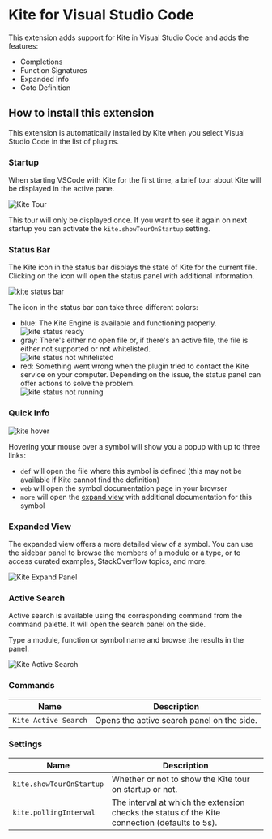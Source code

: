 # Kite for Visual Studio Code

This extension adds support for Kite in Visual Studio Code and adds the features:

- Completions
- Function Signatures
- Expanded Info
- Goto Definition 

## How to install this extension

This extension is automatically installed by Kite when you select Visual Studio Code in the list of plugins.

### Startup

When starting VSCode with Kite for the first time, a brief tour about Kite will be displayed in the active pane.

![Kite Tour](./images/kite-tour.png)

This tour will only be displayed once. If you want to see it again on next startup you can activate the `kite.showTourOnStartup` setting.

### Status Bar

The Kite icon in the status bar displays the state of Kite for the current file. Clicking on the icon will open the status panel with additional information.

![kite status bar](./images/kite-status-bar.png)

The icon in the status bar can take three different colors:

- blue: The Kite Engine is available and functioning properly.<br/>![kite status ready](./images/kite-status-ready.png)
- gray: There's either no open file or, if there's an active file, the file is either not supported or not whitelisted.<br/>![kite status not whitelisted](./images/kite-status-non-whitelisted.png)
- red: Something went wrong when the plugin tried to contact the Kite service on your computer. Depending on the issue, the status panel can offer actions to solve the problem.<br/>![kite status not running](./images/kite-status-not-running.png)

### Quick Info

![kite hover](./images/kite-hover.png)

Hovering your mouse over a symbol will show you a popup with up to three links:

- `def` will open the file where this symbol is defined (this may not be available if Kite cannot find the definition)
- `web` will open the symbol documentation page in your browser
- `more` will open the [expand view](#expand-view) with additional documentation for this symbol

### Expanded View

The expanded view offers a more detailed view of a symbol. You can use the sidebar panel to browse the members of a module or a type, or to access curated examples, StackOverflow topics, and more.

![Kite Expand Panel](./images/kite-expand-panel.png)

### Active Search

Active search is available using the corresponding command from the command palette. It will open the search panel on the side.

Type a module, function or symbol name and browse the results in the panel.

![Kite Active Search](./images/kite-active-search.png)

### Commands

|Name|Description|
|---|---|
|`Kite Active Search`|Opens the active search panel on the side.|

### Settings

|Name|Description|
|---|---|
|`kite.showTourOnStartup`|Whether or not to show the Kite tour on startup or not.|
|`kite.pollingInterval`|The interval at which the extension checks the status of the Kite connection (defaults to 5s).|
